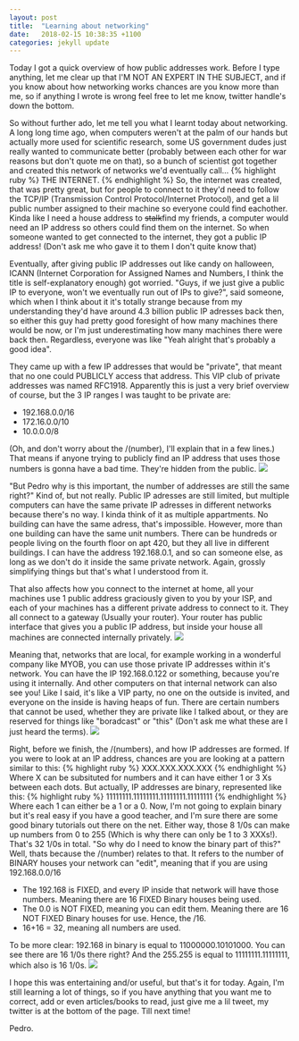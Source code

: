 ```yaml
---
layout: post
title:  "Learning about networking"
date:   2018-02-15 10:38:35 +1100
categories: jekyll update
---
```

Today I got a quick overview of how public addresses work. Before I type anything, let me clear up that I'M NOT AN EXPERT IN THE SUBJECT, and if you know about how networking works chances are you know more than me, so if anything I wrote is wrong feel free to let me know, twitter handle's down the bottom.

So without further ado, let me tell you what I learnt today about networking. A long long time ago, when computers weren't at the palm of our hands but actually more used for scientific research, some US government dudes just really wanted to communicate better (probably between each other for war reasons but don't quote me on that), so a bunch of scientist got together and created this network of networks we'd eventually call... 
{% highlight ruby %}
THE INTERNET.
{% endhighlight %}
So, the internet was created, that was pretty great, but for people to connect to it they'd need to follow the TCP/IP (Transmission Control Protocol/Internet Protocol), and get a lil public number assigned to their machine so everyone could find eachother. Kinda like I need a house address to <s>stalk</s>find my friends, a computer would need an IP address so others could find them on the internet. So when someone wanted to get connected to the internet, they got a public IP address! (Don't ask me who gave it to them I don't quite know that)

Eventually, after giving public IP addresses out like candy on halloween, ICANN (Internet Corporation for Assigned Names and Numbers, I think the title is self-explanatory enough) got worried. "Guys, if we just give a public IP to everyone, won't we eventually run out of IPs to give?", said someone, which when I think about it it's totally strange because from my understanding they'd have around 4.3 billion public IP adresses back then, so either this guy had pretty good foresight of how many machines there would be now, or I'm just underestimating how many machines there were back then. Regardless, everyone was like "Yeah alright that's probably a good idea".

They came up with a few IP addresses that would be "private", that meant that no one could PUBLICLY access that address. This VIP club of private addresses was named RFC1918. Apparently this is just a very brief overview of course, but the 3 IP ranges I was taught to be private are:
<ul>
<li>192.168.0.0/16</li>
<li>172.16.0.0/10</li>
<li>10.0.0.0/8</li>
</ul>
(Oh, and don't worry about the /(number), I'll explain that in a few lines.)
That means if anyone trying to publicly find an IP address that uses those numbers is gonna have a bad time. They're hidden from the public.
<img src="../_imgs/networking/hidden.jpg">

"But Pedro why is this important, the number of addresses are still the same right?"
Kind of, but not really. Public IP adresses are still limited, but multiple computers can have the same private IP adresses in different networks because there's no way. I kinda think of it as multiple appartments. No building can have the same adress, that's impossible. However, more than one building can have the same unit numbers. There can be hundreds or people living on the fourth floor on apt 420, but they all live in different buildings. I can have the address 192.168.0.1, and so can someone else, as long as we don't do it inside the same private network. Again, grossly simplifying things but that's what I understood from it.

That also affects how you connect to the internet at home, all your machines use 1 public address graciously given to you by your ISP, and each of your machines has a different private address to connect to it. They all connect to a gateway (Usually your router). Your router has public interface that gives you a public IP address, but inside your house all machines are connected internally privately.
<img src="../_imgs/networking/isp.jpg">

Meaning that, networks that are local, for example working in a wonderful company like MYOB, you can use those private IP addresses within it's network. You can have the IP 192.168.0.122 or something, because you're using it internally. And other computers on that internal network can also see you! Like I said, it's like a VIP party, no one on the outside is invited, and everyone on the inside is having heaps of fun. 
There are certain numbers that cannot be used, whether they are private like I talked about, or they are reserved for things like "boradcast" or "this" (Don't ask me what these are I just heard the terms). 
<img src="../_imgs/networking/gateway.jpg">

Right, before we finish, the /(numbers), and how IP addresses are formed. If you were to look at an IP address, chances are you are looking at a pattern similar to this:
{% highlight ruby %}
XXX.XXX.XXX.XXX
{% endhighlight %}
Where X can be subsituted for numbers and it can have either 1 or 3 Xs between each dots. But actually, IP addresses are binary, represented like this:
{% highlight ruby %}
11111111.11111111.11111111.11111111
{% endhighlight %}
Where each 1 can either be a 1 or a 0. Now, I'm not going to explain binary but it's real easy if you have a good teacher, and I'm sure there are some good binary tutorials out there on the net. Either way, those 8 1/0s can make up numbers from 0 to 255 (Which is why there can only be 1 to 3 XXXs!). That's 32 1/0s in total.
"So why do I need to know the binary part of this?"
Well, thats because the /(number) relates to that. It refers to the number of BINARY houses your network can "edit", meaning that if you are using
192.168.0.0/16
<ul>
<li>The 192.168 is FIXED, and every IP inside that network will have those numbers. Meaning there are 16 FIXED Binary houses being used.</li>
<li>The 0.0 is NOT FIXED, meaning you can edit them. Meaning there are 16 NOT FIXED Binary houses for use. Hence, the /16.</li>
<li>16+16 = 32, meaning all numbers are used.</li>
</ul>


To be more clear:
192.168 in binary is equal to 11000000.10101000. You can see there are 16 1/0s there right?
And the 255.255 is equal to 11111111.11111111, which also is 16 1/0s.
<img src="../_imgs/networking/binary.jpg">

I hope this was entertaining and/or useful, but that's it for today. Again, I'm still learning a lot of things, so if you have anything that you want me to correct, add or even articles/books to read, just give me a lil tweet, my twitter is at the bottom of the page. Till next time!

Pedro.

